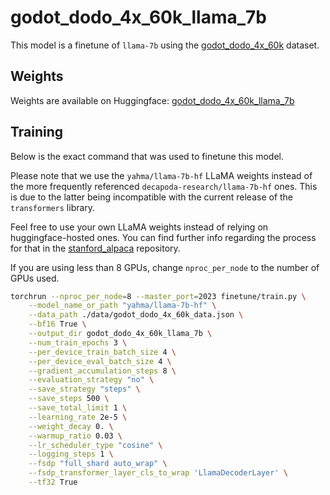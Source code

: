 # godot_dodo_4x_60k_llama_7b

This model is a finetune of `llama-7b` using the [godot_dodo_4x_60k](../../data/godot_dodo_4x_60k/) dataset.

## Weights

Weights are available on Huggingface: [godot_dodo_4x_60k_llama_7b](https://huggingface.co/minosu/godot_dodo_4x_60k_llama_7b)

## Training

Below is the exact command that was used to finetune this model.

Please note that we use the `yahma/llama-7b-hf` LLaMA weights instead of the more frequently referenced `decapoda-research/llama-7b-hf` ones. This is due to the latter being incompatible with the current release of the `transformers` library.

Feel free to use your own LLaMA weights instead of relying on huggingface-hosted ones. You can find further info regarding the process for that in the [stanford_alpaca](https://github.com/tatsu-lab/stanford_alpaca) repository.

If you are using less than 8 GPUs, change `nproc_per_node` to the number of GPUs used.

```bash
torchrun --nproc_per_node=8 --master_port=2023 finetune/train.py \
    --model_name_or_path "yahma/llama-7b-hf" \
    --data_path ./data/godot_dodo_4x_60k_data.json \
    --bf16 True \
    --output_dir godot_dodo_4x_60k_llama_7b \
    --num_train_epochs 3 \
    --per_device_train_batch_size 4 \
    --per_device_eval_batch_size 4 \
    --gradient_accumulation_steps 8 \
    --evaluation_strategy "no" \
    --save_strategy "steps" \
    --save_steps 500 \
    --save_total_limit 1 \
    --learning_rate 2e-5 \
    --weight_decay 0. \
    --warmup_ratio 0.03 \
    --lr_scheduler_type "cosine" \
    --logging_steps 1 \
    --fsdp "full_shard auto_wrap" \
    --fsdp_transformer_layer_cls_to_wrap 'LlamaDecoderLayer' \
    --tf32 True
```

